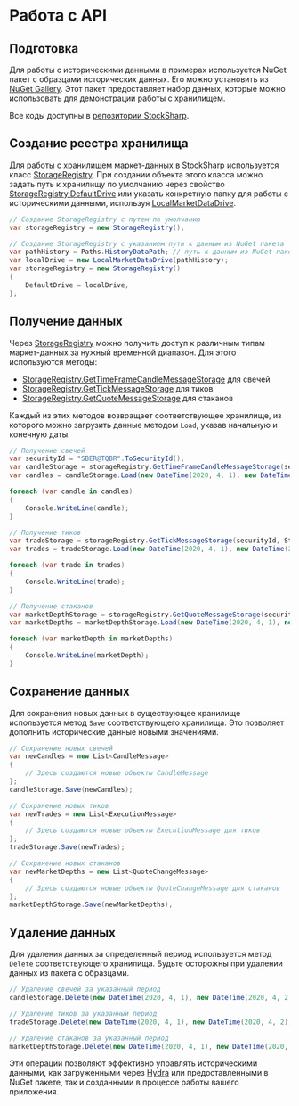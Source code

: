 # Работа с API

## Подготовка

Для работы с историческими данными в примерах используется NuGet пакет с образцами исторических данных. Его можно установить из [NuGet Gallery](https://www.nuget.org/packages/StockSharp.Samples.HistoryData). Этот пакет предоставляет набор данных, которые можно использовать для демонстрации работы с хранилищем.

Все коды доступны в [репозитории StockSharp](https://github.com/StockSharp/StockSharp/tree/master/Samples).

## Создание реестра хранилища

Для работы с хранилищем маркет-данных в StockSharp используется класс [StorageRegistry](xref:StockSharp.Algo.Storages.StorageRegistry). При создании объекта этого класса можно задать путь к хранилищу по умолчанию через свойство [StorageRegistry.DefaultDrive](xref:StockSharp.Algo.Storages.StorageRegistry.DefaultDrive) или указать конкретную папку для работы с историческими данными, используя [LocalMarketDataDrive](xref:StockSharp.Algo.Storages.LocalMarketDataDrive).

```cs
// Создание StorageRegistry с путем по умолчанию
var storageRegistry = new StorageRegistry();
```

```cs
// Создание StorageRegistry с указанием пути к данным из NuGet пакета
var pathHistory = Paths.HistoryDataPath; // путь к данным из NuGet пакета
var localDrive = new LocalMarketDataDrive(pathHistory);
var storageRegistry = new StorageRegistry()
{
    DefaultDrive = localDrive,
};
```

## Получение данных

Через [StorageRegistry](xref:StockSharp.Algo.Storages.StorageRegistry) можно получить доступ к различным типам маркет-данных за нужный временной диапазон. Для этого используются методы:

- [StorageRegistry.GetTimeFrameCandleMessageStorage](xref:StockSharp.Algo.Storages.StorageRegistry.GetTimeFrameCandleMessageStorage(StockSharp.Messages.SecurityId,System.TimeSpan,StockSharp.Algo.Storages.IMarketDataDrive,StockSharp.Algo.Storages.StorageFormats)) для свечей
- [StorageRegistry.GetTickMessageStorage](xref:StockSharp.Algo.Storages.StorageRegistry.GetTickMessageStorage(StockSharp.Messages.SecurityId,StockSharp.Algo.Storages.IMarketDataDrive,StockSharp.Algo.Storages.StorageFormats)) для тиков
- [StorageRegistry.GetQuoteMessageStorage](xref:StockSharp.Algo.Storages.StorageRegistry.GetQuoteMessageStorage(StockSharp.Messages.SecurityId,StockSharp.Algo.Storages.IMarketDataDrive,StockSharp.Algo.Storages.StorageFormats)) для стаканов

Каждый из этих методов возвращает соответствующее хранилище, из которого можно загрузить данные методом `Load`, указав начальную и конечную даты.

```cs
// Получение свечей
var securityId = "SBER@TQBR".ToSecurityId();
var candleStorage = storageRegistry.GetTimeFrameCandleMessageStorage(securityId, TimeSpan.FromMinutes(1), StorageFormats.Binary);
var candles = candleStorage.Load(new DateTime(2020, 4, 1), new DateTime(2020, 4, 2));

foreach (var candle in candles)
{
    Console.WriteLine(candle);
}
```

```cs
// Получение тиков
var tradeStorage = storageRegistry.GetTickMessageStorage(securityId, StorageFormats.Binary);
var trades = tradeStorage.Load(new DateTime(2020, 4, 1), new DateTime(2020, 4, 2));

foreach (var trade in trades)
{
    Console.WriteLine(trade);
}
```

```cs
// Получение стаканов
var marketDepthStorage = storageRegistry.GetQuoteMessageStorage(securityId, StorageFormats.Binary);
var marketDepths = marketDepthStorage.Load(new DateTime(2020, 4, 1), new DateTime(2020, 4, 2));

foreach (var marketDepth in marketDepths)
{
    Console.WriteLine(marketDepth);
}
```

## Сохранение данных

Для сохранения новых данных в существующее хранилище используется метод `Save` соответствующего хранилища. Это позволяет дополнить исторические данные новыми значениями.

```cs
// Сохранение новых свечей
var newCandles = new List<CandleMessage>
{
    // Здесь создаются новые объекты CandleMessage
};
candleStorage.Save(newCandles);
```

```cs
// Сохранение новых тиков
var newTrades = new List<ExecutionMessage>
{
    // Здесь создаются новые объекты ExecutionMessage для тиков
};
tradeStorage.Save(newTrades);
```

```cs
// Сохранение новых стаканов
var newMarketDepths = new List<QuoteChangeMessage>
{
    // Здесь создаются новые объекты QuoteChangeMessage для стаканов
};
marketDepthStorage.Save(newMarketDepths);
```

## Удаление данных

Для удаления данных за определенный период используется метод `Delete` соответствующего хранилища. Будьте осторожны при удалении данных из пакета с образцами.

```cs
// Удаление свечей за указанный период
candleStorage.Delete(new DateTime(2020, 4, 1), new DateTime(2020, 4, 2));
```

```cs
// Удаление тиков за указанный период
tradeStorage.Delete(new DateTime(2020, 4, 1), new DateTime(2020, 4, 2));
```

```cs
// Удаление стаканов за указанный период
marketDepthStorage.Delete(new DateTime(2020, 4, 1), new DateTime(2020, 4, 2));
```

Эти операции позволяют эффективно управлять историческими данными, как загруженными через [Hydra](../../hydra.md) или предоставленными в NuGet пакете, так и созданными в процессе работы вашего приложения.